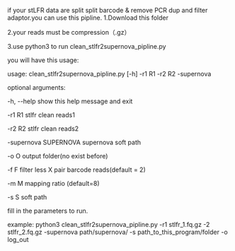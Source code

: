 if your stLFR data are split split barcode & remove PCR dup and filter adaptor.you can use this pipline.
  1.Download this folder

  2.your reads must be compression（.gz）
  
  3.use python3 to run clean_stlfr2supernova_pipline.py
  
  you will have this usage:
  
  usage: clean_stlfr2supernova_pipline.py  [-h]  -r1  R1  -r2  R2  -supernova
  
  optional arguments:
  
  -h, --help            show this help message and exit
  
  -r1 R1                stlfr clean reads1
  
  -r2 R2                stlfr clean reads2
  
  -supernova SUPERNOVA  supernova soft path
  
  -o O                  output folder(no exist before)
  
  -f F                  filter less X pair barcode reads(default = 2)
  
  -m M                  mapping ratio (default=8)
  
  -s S                  soft path

fill in the parameters to run.

example:
python3 clean_stlfr2supernova_pipline.py -r1 stlfr_1.fq.gz -2 stlfr_2.fq.gz -supernova path/supernova/ -s path_to_this_program/folder -o log_out 
